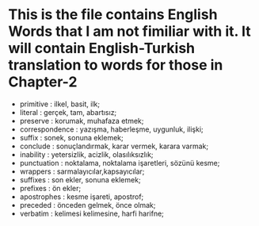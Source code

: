 # This is the file contains English Words that I am not fimiliar with it. It will contain English-Turkish translation to words for those in Chapter-2
- primitive : ilkel, basit, ilk;
- literal : gerçek, tam, abartısız;
- preserve : korumak, muhafaza etmek;
- correspondence : yazışma, haberleşme, uygunluk, ilişki;
- suffix : sonek, sonuna eklemek;
- conclude : sonuçlandırmak, karar vermek, karara varmak;
- inability : yetersizlik, acizlik, olasılıksızlık;
- punctuation : noktalama, noktalama işaretleri, sözünü kesme;
- wrappers : sarmalayıcılar,kapsayıcılar;
- suffixes : son ekler, sonuna eklemek;
- prefixes : ön ekler;
- apostrophes : kesme işareti, apostrof;
- preceded : önceden gelmek, önce olmak;
- verbatim : kelimesi kelimesine, harfi harifne;